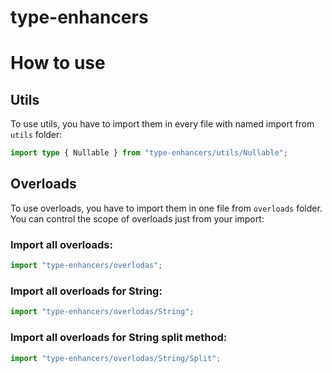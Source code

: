# type-enhancers

# How to use

## Utils

To use utils, you have to import them in every file with named import from `utils` folder:

```typescript
import type { Nullable } from "type-enhancers/utils/Nullable";
```

## Overloads

To use overloads, you have to import them in one file from `overloads` folder.
You can control the scope of overloads just from your import:

### Import all overloads:

```typescript
import "type-enhancers/overlodas";
```

### Import all overloads for String:

```typescript
import "type-enhancers/overlodas/String";
```

### Import all overloads for String split method:

```typescript
import "type-enhancers/overlodas/String/Split";
```

